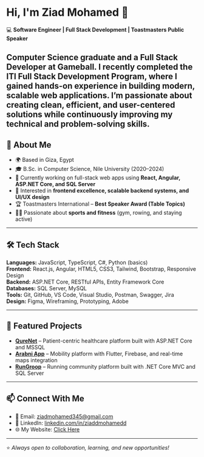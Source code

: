 # Hi, I'm Ziad Mohamed 👋  

💻 **Software Engineer | Full Stack Development | Toastmasters Public Speaker**  

Computer Science graduate and a Full Stack Developer at Gameball. I recently completed the ITI Full Stack Development Program, where I gained hands-on experience in building modern, scalable web applications. I’m passionate about creating clean, efficient, and user-centered solutions while continuously improving my technical and problem-solving skills.
---

## 🚀 About Me  
- 🌍 Based in Giza, Egypt  
- 🎓 B.Sc. in Computer Science, Nile University (2020–2024)  
- 🔭 Currently working on full-stack web apps using **React, Angular, ASP.NET Core, and SQL Server**  
- 🎯 Interested in **frontend excellence, scalable backend systems, and UI/UX design**  
- 🏆 Toastmasters International – **Best Speaker Award (Table Topics)**
- 🏋️‍♂️ Passionate about **sports and fitness** (gym, rowing, and staying active)  


---

## 🛠️ Tech Stack  

**Languages:** JavaScript, TypeScript, C#, Python (basics)  
**Frontend:** React.js, Angular, HTML5, CSS3, Tailwind, Bootstrap, Responsive Design  
**Backend:** ASP.NET Core, RESTful APIs, Entity Framework Core  
**Databases:** SQL Server, MySQL  
**Tools:** Git, GitHub, VS Code, Visual Studio, Postman, Swagger, Jira  
**Design:** Figma, Wireframing, Prototyping, Adobe  

---

## 📌 Featured Projects  
- **[QureNet](https://qurenet.com/)** – Patient-centric healthcare platform built with ASP.NET Core and MSSQL  
- **[Arabni App](https://www.figma.com/proto/IS5GgZmgNT7F0jTtaUWYJZ/Arabni-Screens?node-id=0-1453&t=YIXK0usThtofciI8-1)** – Mobility platform with Flutter, Firebase, and real-time maps integration  
- **[RunGroop](https://rungroop.com/)** – Running community platform built with .NET Core MVC and SQL Server  

---

## 📫 Connect With Me  
- 📧 Email: [ziadmohamed345@gmail.com](mailto:ziadmohamed345@gmail.com)  
- 💼 LinkedIn: [linkedin.com/in/ziaddmohamedd](https://linkedin.com/in/ziaddmohamedd)  
- 🌐 My Website: [Click Here](https://personal-website-alpha-navy.vercel.app/)

---

⭐️ *Always open to collaboration, learning, and new opportunities!*  
